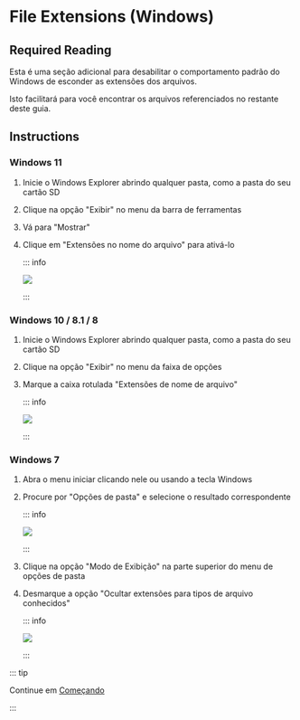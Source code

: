 # File Extensions (Windows)

## Required Reading

Esta é uma seção adicional para desabilitar o comportamento padrão do Windows de esconder as extensões dos arquivos.

Isto facilitará para você encontrar os arquivos referenciados no restante deste guia.

## Instructions

### Windows 11

1. Inicie o Windows Explorer abrindo qualquer pasta, como a pasta do seu cartão SD
2. Clique na opção "Exibir" no menu da barra de ferramentas
3. Vá para "Mostrar"
4. Clique em "Extensões no nome do arquivo" para ativá-lo

   ::: info

   ![](/images/screenshots/windows-11-file-extensions.png)

   :::

### Windows 10 / 8.1 / 8

1. Inicie o Windows Explorer abrindo qualquer pasta, como a pasta do seu cartão SD
2. Clique na opção "Exibir" no menu da faixa de opções
3. Marque a caixa rotulada "Extensões de nome de arquivo"

   ::: info

   ![](/images/screenshots/windows-10-file-extensions.png)

   :::

### Windows 7

1. Abra o menu iniciar clicando nele ou usando a tecla Windows

2. Procure por "Opções de pasta" e selecione o resultado correspondente

   ::: info

   ![](/images/screenshots/windows-7-folder-options-start-menu.png)

   :::

3. Clique na opção "Modo de Exibição" na parte superior do menu de opções de pasta

4. Desmarque a opção "Ocultar extensões para tipos de arquivo conhecidos"

   ::: info

   ![](/images/screenshots/windows-7-folder-options.png)

   :::

::: tip

Continue em [Começando](get-started)

:::

